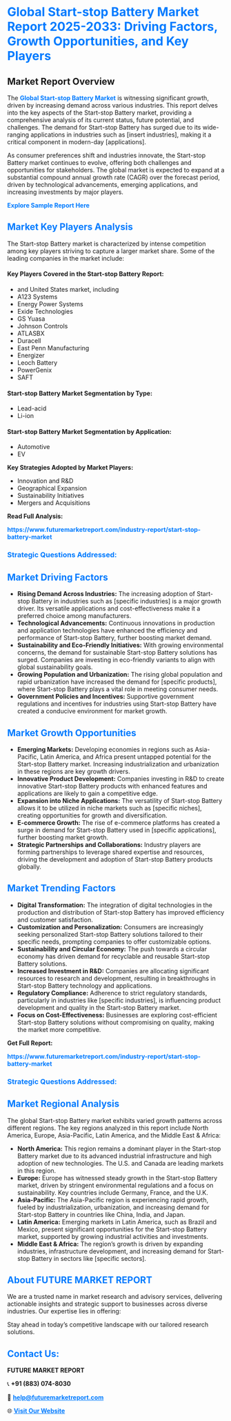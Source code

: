 <h1 style="color: #007BFF;">Global Start-stop Battery Market Report 2025-2033: Driving Factors, Growth Opportunities, and Key Players</h1>

<section id="overview">
<h2>Market Report Overview</h2>
<p>The <a href="https://www.futuremarketreport.com/industry-report/start-stop-battery-market" style="color: #007BFF; text-decoration: none;"><strong>Global Start-stop Battery Market</strong></a> is witnessing significant growth, driven by increasing demand across various industries. This report delves into the key aspects of the Start-stop Battery market, providing a comprehensive analysis of its current status, future potential, and challenges. The demand for Start-stop Battery has surged due to its wide-ranging applications in industries such as [insert industries], making it a critical component in modern-day [applications].</p>
<p>As consumer preferences shift and industries innovate, the Start-stop Battery market continues to evolve, offering both challenges and opportunities for stakeholders. The global market is expected to expand at a substantial compound annual growth rate (CAGR) over the forecast period, driven by technological advancements, emerging applications, and increasing investments by major players.</p>
</section>

<section id="overview">
<p><a href="https://www.futuremarketreport.com/request-sample/reportId=106705" style="color: #007BFF; text-decoration: none;"><strong>Explore Sample Report Here</strong></a></p>
</section>

<section id="key-players">
<h2 style="color: #007BFF;">Market Key Players Analysis</h2>
<p>The Start-stop Battery market is characterized by intense competition among key players striving to capture a larger market share. Some of the leading companies in the market include:</p>
<h4>Key Players Covered in the Start-stop Battery Report:</h4>
<ul><li>and United States market, including</li><li>A123 Systems</li><li>Energy Power Systems</li><li>Exide Technologies</li><li>GS Yuasa</li><li>Johnson Controls</li><li>ATLASBX</li><li>Duracell</li><li>East Penn Manufacturing</li><li>Energizer</li><li>Leoch Battery</li><li>PowerGenix</li><li>SAFT</li></ul>
<h4>Start-stop Battery Market Segmentation by Type:</h4>
<ul><li>Lead-acid</li><li>Li-ion</li></ul>

<h4>Start-stop Battery Market Segmentation by Application:</h4>
<ul><li>Automotive</li><li>EV</li></ul>
<p><strong>Key Strategies Adopted by Market Players:</strong></p>
<ul>
<li>Innovation and R&D</li>
<li>Geographical Expansion</li>
<li>Sustainability Initiatives</li>
<li>Mergers and Acquisitions</li>
</ul>
</section>

<section>
<p><strong>Read Full Analysis: </strong></p><a href="https://www.futuremarketreport.com/industry-report/start-stop-battery-market" style="color: #007BFF; text-decoration: none;"><strong>https://www.futuremarketreport.com/industry-report/start-stop-battery-market</strong></a>
<h3 style="color: #007BFF;">Strategic Questions Addressed:</h3>
</section>

<section id="driving-factors">
<h2 style="color: #007BFF;">Market Driving Factors</h2>
<ul>
<li><strong>Rising Demand Across Industries:</strong> The increasing adoption of Start-stop Battery in industries such as [specific industries] is a major growth driver. Its versatile applications and cost-effectiveness make it a preferred choice among manufacturers.</li>
<li><strong>Technological Advancements:</strong> Continuous innovations in production and application technologies have enhanced the efficiency and performance of Start-stop Battery, further boosting market demand.</li>
<li><strong>Sustainability and Eco-Friendly Initiatives:</strong> With growing environmental concerns, the demand for sustainable Start-stop Battery solutions has surged. Companies are investing in eco-friendly variants to align with global sustainability goals.</li>
<li><strong>Growing Population and Urbanization:</strong> The rising global population and rapid urbanization have increased the demand for [specific products], where Start-stop Battery plays a vital role in meeting consumer needs.</li>
<li><strong>Government Policies and Incentives:</strong> Supportive government regulations and incentives for industries using Start-stop Battery have created a conducive environment for market growth.</li>
</ul>
</section>

<section id="growth-opportunities">
<h2 style="color: #007BFF;">Market Growth Opportunities</h2>
<ul>
<li><strong>Emerging Markets:</strong> Developing economies in regions such as Asia-Pacific, Latin America, and Africa present untapped potential for the Start-stop Battery market. Increasing industrialization and urbanization in these regions are key growth drivers.</li>
<li><strong>Innovative Product Development:</strong> Companies investing in R&D to create innovative Start-stop Battery products with enhanced features and applications are likely to gain a competitive edge.</li>
<li><strong>Expansion into Niche Applications:</strong> The versatility of Start-stop Battery allows it to be utilized in niche markets such as [specific niches], creating opportunities for growth and diversification.</li>
<li><strong>E-commerce Growth:</strong> The rise of e-commerce platforms has created a surge in demand for Start-stop Battery used in [specific applications], further boosting market growth.</li>
<li><strong>Strategic Partnerships and Collaborations:</strong> Industry players are forming partnerships to leverage shared expertise and resources, driving the development and adoption of Start-stop Battery products globally.</li>
</ul>
</section>

<section id="trending-factors">
<h2 style="color: #007BFF;">Market Trending Factors</h2>
<ul>
<li><strong>Digital Transformation:</strong> The integration of digital technologies in the production and distribution of Start-stop Battery has improved efficiency and customer satisfaction.</li>
<li><strong>Customization and Personalization:</strong> Consumers are increasingly seeking personalized Start-stop Battery solutions tailored to their specific needs, prompting companies to offer customizable options.</li>
<li><strong>Sustainability and Circular Economy:</strong> The push towards a circular economy has driven demand for recyclable and reusable Start-stop Battery solutions.</li>
<li><strong>Increased Investment in R&D:</strong> Companies are allocating significant resources to research and development, resulting in breakthroughs in Start-stop Battery technology and applications.</li>
<li><strong>Regulatory Compliance:</strong> Adherence to strict regulatory standards, particularly in industries like [specific industries], is influencing product development and quality in the Start-stop Battery market.</li>
<li><strong>Focus on Cost-Effectiveness:</strong> Businesses are exploring cost-efficient Start-stop Battery solutions without compromising on quality, making the market more competitive.</li>
</ul>
</section>

<section>
<p><strong>Get Full Report: </strong></p><a href="https://www.futuremarketreport.com/industry-report/start-stop-battery-market" style="color: #007BFF; text-decoration: none;"><strong>https://www.futuremarketreport.com/industry-report/start-stop-battery-market</strong></a>
<h3 style="color: #007BFF;">Strategic Questions Addressed:</h3>
</section>


<section id="regional-analysis">
<h2 style="color: #007BFF;">Market Regional Analysis</h2>
<p>The global Start-stop Battery market exhibits varied growth patterns across different regions. The key regions analyzed in this report include North America, Europe, Asia-Pacific, Latin America, and the Middle East & Africa:</p>
<ul>
<li><strong>North America:</strong> This region remains a dominant player in the Start-stop Battery market due to its advanced industrial infrastructure and high adoption of new technologies. The U.S. and Canada are leading markets in this region.</li>
<li><strong>Europe:</strong> Europe has witnessed steady growth in the Start-stop Battery market, driven by stringent environmental regulations and a focus on sustainability. Key countries include Germany, France, and the U.K.</li>
<li><strong>Asia-Pacific:</strong> The Asia-Pacific region is experiencing rapid growth, fueled by industrialization, urbanization, and increasing demand for Start-stop Battery in countries like China, India, and Japan.</li>
<li><strong>Latin America:</strong> Emerging markets in Latin America, such as Brazil and Mexico, present significant opportunities for the Start-stop Battery market, supported by growing industrial activities and investments.</li>
<li><strong>Middle East & Africa:</strong> The region’s growth is driven by expanding industries, infrastructure development, and increasing demand for Start-stop Battery in sectors like [specific sectors].</li>
</ul>
</section>

<footer>
<h2 style="color: #007BFF;">About FUTURE MARKET REPORT</h2>
<p>We are a trusted name in market research and advisory services, delivering actionable insights and strategic support to businesses across diverse industries. Our expertise lies in offering:</p>

<p>Stay ahead in today’s competitive landscape with our tailored research solutions.</p>

<h2 style="color: #007BFF;">Contact Us:</h2>
<p><strong>FUTURE MARKET REPORT</strong></p>
<p>📞 <strong>+91 (883) 074-8030</strong></p>
<p>📧 <strong><a href="mailto:help@futuremarketreport.com" style="color: #007BFF;">help@futuremarketreport.com</a></strong></p>
<p>🌐 <strong><a href="https://www.futuremarketreport.com/" style="color: #007BFF;">Visit Our Website</a></strong></p>
</footer>